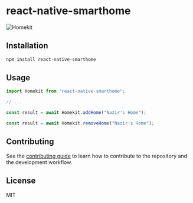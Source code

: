 # react-native-smarthome


<img src="https://i.imgur.com/JK2qolE.jpg" alt="Homekit">



## Installation

```sh
npm install react-native-smarthome
```

## Usage

```js
import Homekit from "react-native-smarthome";

// ...

const result = await Homekit.addHome("Nazir's Home");

const result = await Homekit.removeHome("Nazir's Home");
```

## Contributing

See the [contributing guide](CONTRIBUTING.md) to learn how to contribute to the repository and the development workflow.

## License

MIT
